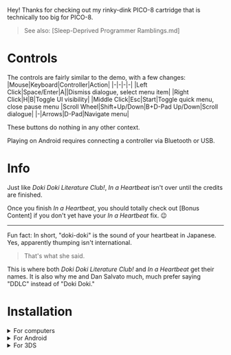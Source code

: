 Hey! Thanks for checking out my rinky-dink PICO-8 cartridge that is technically too big for PICO-8.

> See also: [Sleep-Deprived Programmer Ramblings.md]

# Controls

The controls are fairly similar to the demo, with a few changes:
|Mouse|Keyboard|Controller|Action|
|-|-|-|-|
|Left Click|Space/Enter|A||Dismiss dialogue, select menu item|
|Right Click|H|B|Toggle UI visibility|
|Middle Click|Esc|Start|Toggle quick menu, close pause menu
|Scroll Wheel|Shift+Up/Down|B+D-Pad Up/Down|Scroll dialogue|
|-|Arrows|D-Pad|Navigate menu|

These buttons do nothing in any other context.

Playing on Android requires connecting a controller via Bluetooth or USB.

# Info

Just like *Doki Doki Literature Club!*, *In a Heartbeat* isn't over until the credits are finished.

Once you finish *In a Heartbeat*, you should totally check out [Bonus Content] if you don't yet have your *In a Heartbeat* fix. 😉

---

Fun fact: In short, "doki-doki" is the sound of your heartbeat in Japanese. Yes, apparently thumping isn't international.
> That's what she said.

This is where both *Doki Doki Literature Club!* and *In a Heartbeat* get their names.
It is also why me and Dan Salvato much, much prefer saying "DDLC" instead of "Doki Doki."

# Installation

<details>
  <summary>For computers</summary>
  
  Grab the latest release of *In a Heartbeat* for your operating system from the "Releases" tab.
  
  Simply extract the `.zip` to a folder located somewhere accessible, like your Desktop.
    
  Then, run the `iah` application.
  
</details>
<details>
  <summary>For Android</summary>
  
  Grab `iah.apk` from the "Releases" tab.
  
  Run it to install the game as an app.
  
  > Note: As *In a Heartbeat* is not from Google Play, you may need to grant permission for the `.apk` to install.
> 
</details>
<details>
  <summary>For 3DS</summary>
  
  Scan this QR code using FBI's "Remote Install":

  Alternatively, you can grab `iah.cia` from the "Releases" tab and transfer it to your SD card.
  
</details>
